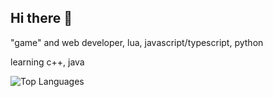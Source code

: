 ## Hi there 👋

"game" and web developer,
lua,
javascript/typescript,
python

learning
c++,
java

![Top Languages](https://github-readme-stats.vercel.app/api/top-langs/?username=highspeedtrain&layout=compact&theme=dark)
